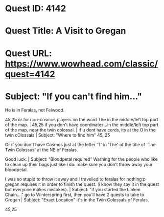 # Quest ID: 4142
# Quest Title: A Visit to Gregan
# Quest URL: https://www.wowhead.com/classic/quest=4142
# Subject: "If you can't find him..."
He is in Feralas, not Felwood.

45,25 or for non-cosmos players on the word The in the middle/left top part of the map. | 45,25
if you don't have coordinates...in the middle/left top part of the map, near the twin colossal. | if u dont have cords, its at the O in the twin cOlossals | Subject: "Where to find him"
45, 25

Or if you don't have Cosmos just at the letter 'T' in 'The' of the title of 'The Twin Colossus' at the NE of Feralas.

Good luck. | Subject: "Bloodpetal required"
Warning for the people who like to clean up their bags just like i do: make sure you don't throw away your bloodpetal.

I was so stupid to throw it away and I travelled to feralas for nothing:p gregan requires it in order to finish the quest. (i know they say it in the quest but everyone makes mistakes). | Subject: "if you started the Linken Chain...."
go to Winterspring first, then you'll have 2 quests to take to Gregan | Subject: "Exact Location"
It's in the Twin Colossals of Feralas.

45,25